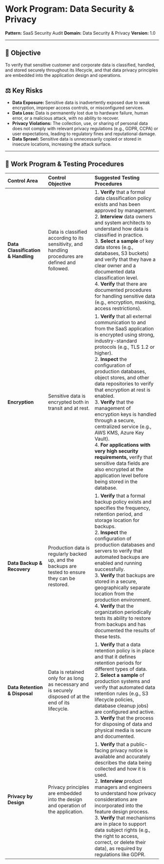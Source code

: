 # Work Program: Data Security & Privacy

**Pattern:** SaaS Security Audit
**Domain:** Data Security & Privacy
**Version:** 1.0

---

## 🎯 Objective

To verify that sensitive customer and corporate data is classified, handled, and stored securely throughout its lifecycle, and that data privacy principles are embedded into the application design and operations.

## ⚖️ Key Risks

*   **Data Exposure:** Sensitive data is inadvertently exposed due to weak encryption, improper access controls, or misconfigured services.
*   **Data Loss:** Data is permanently lost due to hardware failure, human error, or a malicious attack, with no ability to recover.
*   **Privacy Violations:** The collection, use, or sharing of personal data does not comply with relevant privacy regulations (e.g., GDPR, CCPA) or user expectations, leading to regulatory fines and reputational damage.
*   **Data Sprawl:** Sensitive data is unnecessarily copied or stored in insecure locations, increasing the attack surface.

--- 

## 🔬 Work Program & Testing Procedures

| Control Area | Control Objective | Suggested Testing Procedures |
| :--- | :--- | :--- |
| **Data Classification & Handling** | Data is classified according to its sensitivity, and handling procedures are defined and followed. | 1. **Verify** that a formal data classification policy exists and has been approved by management.<br>2. **Interview** data owners and system architects to understand how data is classified in practice.<br>3. **Select a sample** of key data stores (e.g., databases, S3 buckets) and verify that they have a clear owner and a documented data classification level.<br>4. **Verify** that there are documented procedures for handling sensitive data (e.g., encryption, masking, access restrictions). |
| **Encryption** | Sensitive data is encrypted both in transit and at rest. | 1. **Verify** that all external communication to and from the SaaS application is encrypted using strong, industry-standard protocols (e.g., TLS 1.2 or higher).<br>2. **Inspect** the configuration of production databases, object stores, and other data repositories to verify that encryption at rest is enabled.<br>3. **Verify** that the management of encryption keys is handled through a secure, centralized service (e.g., AWS KMS, Azure Key Vault).<br>4. **For applications with very high security requirements,** verify that sensitive data fields are also encrypted at the application level before being stored in the database. |
| **Data Backup & Recovery** | Production data is regularly backed up, and the backups are tested to ensure they can be restored. | 1. **Verify** that a formal backup policy exists and specifies the frequency, retention period, and storage location for backups.<br>2. **Inspect** the configuration of production databases and servers to verify that automated backups are enabled and running successfully.<br>3. **Verify** that backups are stored in a secure, geographically separate location from the production environment.<br>4. **Verify** that the organization periodically tests its ability to restore from backups and has documented the results of these tests. |
| **Data Retention & Disposal** | Data is retained only for as long as necessary and is securely disposed of at the end of its lifecycle. | 1. **Verify** that a data retention policy is in place and that it defines retention periods for different types of data.<br>2. **Select a sample** of production systems and verify that automated data retention rules (e.g., S3 lifecycle policies, database cleanup jobs) are configured and active.<br>3. **Verify** that the process for disposing of data and physical media is secure and documented. |
| **Privacy by Design** | Privacy principles are embedded into the design and operation of the application. | 1. **Verify** that a public-facing privacy notice is available and accurately describes the data being collected and how it is used.<br>2. **Interview** product managers and engineers to understand how privacy considerations are incorporated into the feature design process.<br>3. **Verify** that mechanisms are in place to support data subject rights (e.g., the right to access, correct, or delete their data), as required by regulations like GDPR. |
